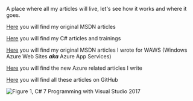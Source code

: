 

A place where all my articles will live, let's see how it works and where it goes.

[Here](msdn/) you will find my original MSDN articles

[Here](csharp/) you will find my C# articles and trainings

[Here](waws/) you will find my original MSDN articles I wrote for WAWS (Windows Azure Web Sites ***aka*** Azure App Services)

[Here](azure/) you will find the new Azure related articles I write 

[Here](https://github.com/benperk/benperk.github.io) you will find all these articles on GitHub

![][FIGURE1]


[FIGURE1]: azure/images/2019/benperk-0001.png "Figure 1, C# 7 Programming with Visual Studio 2017"
